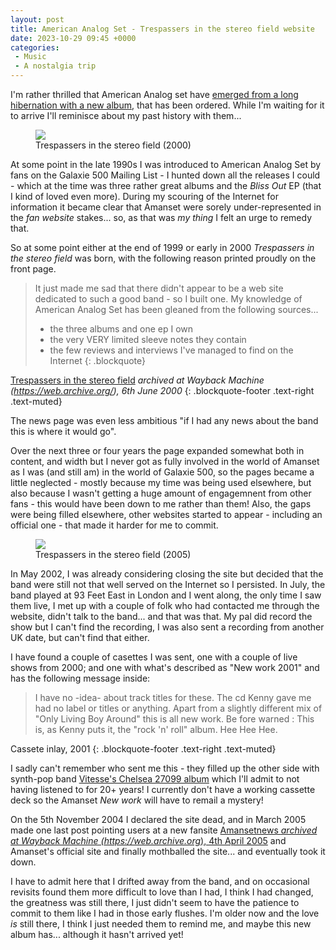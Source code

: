 ```yaml
---
layout: post
title: American Analog Set - Trespassers in the stereo field website
date: 2023-10-29 09:45 +0000
categories:
 - Music
 - A nostalgia trip
---
```

I'm rather thrilled that American Analog set have [emerged from a long hibernation with a new album](https://www.amanset.com/), that has been ordered. While I'm waiting for it to arrive I'll reminisce about my past history with them...

<figure class="aligncenter"><img src="https://cdn.grange85.co.uk/amanset/graphics/trespassers-in-the-stereo-field-2000.png" class="img-responsive" /><figcaption>Trespassers in the stereo field (2000)</figcaption></figure>

At some point in the late 1990s I was introduced to American Analog Set by fans on the Galaxie 500 Mailing List - I hunted down all the releases I could - which at the time was three rather great albums and the _Bliss Out_ EP (that I kind of loved even more). During my scouring of the Internet for information it became clear that Amanset were sorely under-represented in the _fan website_ stakes... so, as that was _my thing_ I felt an urge to remedy that.

So at some point either at the end of 1999 or early in 2000 _Trespassers in the stereo field_ was born, with the following reason printed proudly on the front page.

> It just made me sad that there didn't appear to be a web site dedicated to such a good band - so I built one. My knowledge of American Analog Set has been gleaned from the following sources...
> 
> - the three albums and one ep I own
> - the very VERY limited sleeve notes they contain
> - the few reviews and interviews I've managed to find on the Internet
{: .blockquote}

 [Trespassers in the stereo field](https://web.archive.org/web/20000606080343/http://www.aald.demon.co.uk:80/amanset/index.html) _archived at Wayback Machine (https://web.archive.org/), 6th June 2000_
{: .blockquote-footer .text-right .text-muted}

The news page was even less ambitious "if I had any news about the band this is where it would go".

Over the next three or four years the page expanded somewhat both in content, and width but I never got as fully involved in the world of Amanset as I was (and still am) in the world of Galaxie 500, so the pages became a little neglected - mostly because my time was being used elsewhere, but also because I wasn't getting a huge amount of engagemnent from other fans - this would have been down to me rather than them! Also, the gaps were being filled elsewhere, other websites started to appear - including an official one - that made it harder for me to commit.

<figure><img src="https://cdn.grange85.co.uk/amanset/graphics/trespassers-in-the-stereo-field-2005.png" class="img-responsive" /><figcaption>Trespassers in the stereo field (2005)</figcaption></figure>

In May 2002, I was already considering closing the site but decided that the band were still not that well served on the Internet so I persisted. In July, the band played at 93 Feet East in London and I went along, the only time I saw them live, I met up with a couple of folk who had contacted me through the website, didn't talk to the band... and that was that. My pal did record the show but I can't find the recording, I was also sent a recording from another UK date, but can't find that either.

I have found a couple of casettes I was sent, one with a couple of live shows from 2000; and one with what's described as "New work 2001" and has the following message inside:

> I have no -idea- about track titles for these. The cd Kenny gave me had no label or titles or anything. Apart from a slightly different mix of "Only Living Boy Around" this is all new work. Be fore warned : This is, as Kenny puts it, the "rock 'n' roll" album. Hee Hee Hee.

 Cassete inlay, 2001
{: .blockquote-footer .text-right .text-muted}

I sadly can't remember who sent me this - they filled up the other side with synth-pop band [Vitesse's Chelsea 27099 album](https://www.youtube.com/watch?v=JbrvGWU_pIg) which I'll admit to not having listened to for 20+ years! I currently don't have a working cassette deck so the Amanset _New work_ will have to remail a mystery!

On the 5th November 2004 I declared the site dead, and in March 2005 made one last post pointing users at a new fansite [Amansetnews _archived at Wayback Machine (https://web.archive.org_), 4th April 2005](https://web.archive.org/web/20050404222222/http://www.amansetnews.com/) and Amanset's official site and finally mothballed the site... and eventually took it down.

I have to admit here that I drifted away from the band, and on occasional revisits found them more difficult to love than I had, I think I had changed, the greatness was still there, I just didn't seem to have the patience to commit to them like I had in those early flushes. I'm older now and the love _is_ still there, I think I just needed them to remind me, and maybe this new album has... although it hasn't arrived yet!
